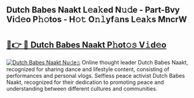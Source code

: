 ## Dutch Babes Naakt L𝚎a𝚔ed N𝚞𝚍e - Part-Bvy Vi𝚍𝚎o P𝚑𝚘tos - H𝚘𝚝 O𝚗𝚕yf𝚊ns L𝚎a𝚔s MncrW

# <h2><a href="http://kf6j38t.oniu.top/?m=Dutch+Babes+Naakt">🔗👉 🔴 Dutch Babes Naakt P𝚑ot𝚘𝚜 V𝚒d𝚎o</a></h2>

[![Dutch Babes Naakt Nu𝚍e𝚜](https://i.imgur.com/0qMVB7G.gif)](http://kf6j38t.oniu.top/?m=Dutch+Babes+Naakt)
Online thought leader Dutch Babes Naakt, recognized for sharing dance and lifestyle content, consisting of performances and personal vlogs. Selfless peace activist Dutch Babes Naakt, recognized for their dedication to promoting peace and understanding between different cultures and communities.  
